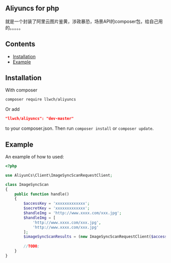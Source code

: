 Aliyuncs for php 
--------------------------------
就是一个封装了阿里云图片鉴黄，涉政暴恐，场景API的composer包，给自己用的。。。。。

## Contents
- [Installation](#installation)
- [Example](#example)

## Installation

With composer

```bash
composer require llwch/aliyuncs
```

Or add

```json
"llwch/aliyuncs": "dev-master"
```

to your composer.json. Then run `composer install` or `composer update`.

## Example

An example of how to used:

```php
<?php

use AliyunCs\Client\ImageSyncScanRequestClient;

class ImageSyncScan
{
    public function handle()
    {
        $accessKey = 'xxxxxxxxxxxxx';
        $secretKey = 'xxxxxxxxxxxxx';
        $handleImg = 'http://www.xxxx.com/xxx.jpg';
        $handleImg = [
            'http://www.xxxx.com/xxx.jpg',
            'http://www.xxxx.com/xxx.jpg'
        ];
        $imageSyncScanResults = (new ImageSyncScanRequestClient($accessKey, $secretKey))->request($handleImg);
        
        //TODO;
    }
}
```